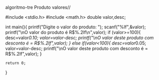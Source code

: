 algoritmo-tre
Produto valores//

#include <stdio.h>
#include <math.h>
double valor,desc;

int main(){
    printf("Digite o valor do produto: ");
    scanf("%lf",&valor);
    printf("\nO valor do produto é R$%.2lf\n",valor);
if (valor>=100){
desc=valor*0.10;
valor=valor-desc;
printf("\nO valor deste produto com desconto é = R$%.2lf",valor);
    }
  else if(valor<100){
   desc=valor*0.05;
   valor=valor-desc;
   printf("\nO valor deste produto com desconto é = R$%.2lf",valor);
   }
 
    
    return 0;
}
    
